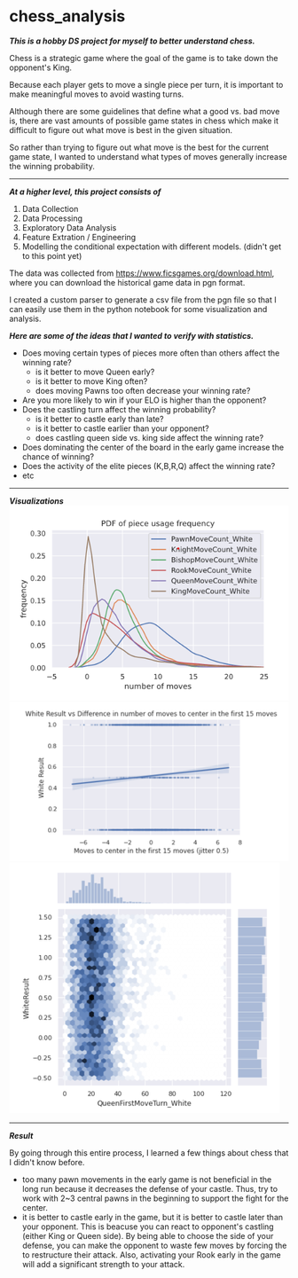 # chess_analysis

***This is a hobby DS project for myself to better understand chess.***

Chess is a strategic game where the goal of the game is to take down the opponent's King.

Because each player gets to move a single piece per turn, it is important to make meaningful moves to avoid wasting turns.

Although there are some guidelines that define what a good vs. bad move is, there are vast amounts of possible game states
in chess which make it difficult to figure out what move is best in the given situation.

So rather than trying to figure out what move is the best for the current game state, I wanted to understand what types of moves generally increase the winning probability.

---

***At a higher level, this project consists of***

1. Data Collection
2. Data Processing
3. Exploratory Data Analysis
4. Feature Extration / Engineering
5. Modelling the conditional expectation with different models. (didn't get to this point yet)

The data was collected from https://www.ficsgames.org/download.html, where you can download the historical game data in pgn format.

I created a custom parser to generate a csv file from the pgn file so that I can easily use them in the python notebook for some visualization and analysis.

***Here are some of the ideas that I wanted to verify with statistics.***

- Does moving certain types of pieces more often than others affect the winning rate?
    - is it better to move Queen early?
    - is it better to move King often?
    - does moving Pawns too often decrease your winning rate?
- Are you more likely to win if your ELO is higher than the opponent?
- Does the castling turn affect the winning probability?
    - is it better to castle early than late?
    - is it better to castle earlier than your opponent?
    - does castling queen side vs. king side affect the winning rate?
- Does dominating the center of the board in the early game increase the chance of winning?
- Does the activity of the elite pieces (K,B,R,Q) affect the winning rate?
- etc

---
***Visualizations***
![piece_usage_pdf](./assets/piece_usage_pdf.png)
![piece_usage_pdf](./assets/moves_to_center.png)
![piece_usage_pdf](./assets/queen_first_move.png)

---

***Result***

By going through this entire process, I learned a few things about chess that I didn't know before.

- too many pawn movements in the early game is not beneficial in the long run because it decreases the defense of your castle. Thus, try to work with 2~3 central pawns in the beginning to support the fight for the center.
- it is better to castle early in the game, but it is better to castle later than your opponent. This is beacuse you can react to opponent's castling (either King or Queen side). By being able to choose the side of your defense, you can make the opponent to waste few moves by forcing the to restructure their attack. Also, activating your Rook early in the game will add a significant strength to your attack.

